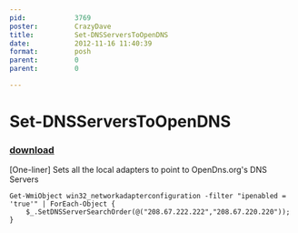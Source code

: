 ```yaml
---
pid:            3769
poster:         CrazyDave
title:          Set-DNSServersToOpenDNS
date:           2012-11-16 11:40:39
format:         posh
parent:         0
parent:         0

---
```


# Set-DNSServersToOpenDNS

### [download](3769.ps1)

[One-liner] Sets all the local adapters to point to OpenDns.org's DNS Servers	

```posh
Get-WmiObject win32_networkadapterconfiguration -filter "ipenabled = 'true'" | ForEach-Object { 
    $_.SetDNSServerSearchOrder(@("208.67.222.222","208.67.220.220"));
}
```
